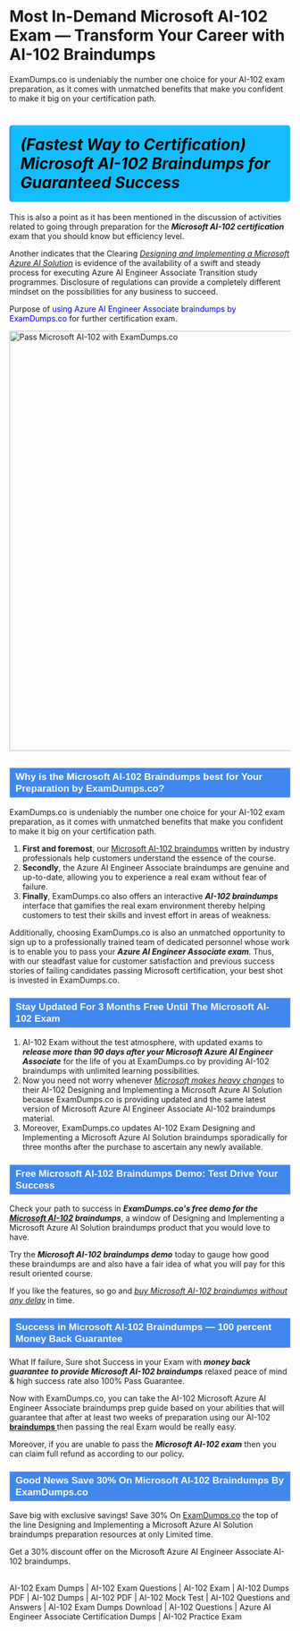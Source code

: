 # Most In-Demand Microsoft AI-102 Exam — Transform Your Career with AI-102 Braindumps
ExamDumps.co is undeniably the number one choice for your AI-102 exam preparation, as it comes with unmatched benefits that make you confident to make it big on your certification path.
    	              <h1><strong><span style="display: block; color: #000000; background: #14BDFF; border: 0.5px solid #AED6F1; border-left: 3px solid #3498DB; padding: .6em; border-radius: 6px;">             <em>(Fastest Way to Certification) Microsoft AI-102 Braindumps for Guaranteed Success</em>             </span></strong></h1>            <p>This is also a point as it has been mentioned in the discussion of activities related to going through preparation for the <strong><i>Microsoft AI-102 certification</i></strong> exam that you should know but efficiency level.</p>            <p>Another indicates that the Clearing <u><i>Designing and Implementing a Microsoft Azure AI Solution</i></u> is evidence of the availability of a swift and steady process for executing Azure AI Engineer Associate Transition study programmes. Disclosure of regulations can provide a completely different mindset on the possibilities for any business to succeed.</p>            <p>Purpose of <span style="color: blue">using Azure AI Engineer Associate braindumps by ExamDumps.co</span> for further certification exam.</p>                        <p><a href="https://www.examdumps.co/"><img src="https://www.examdumps.co//images/banners/big-sale-20-percent-discount-offer-examdumps.jpg" class="postImage" alt="Pass Microsoft AI-102 with ExamDumps.co" width="750"></a></p>                        <h2 style="background: #4287ec; border: 1px solid #cccccc; padding: 5px 10px;">                <span style="color: #ffffff;"><span style="font-size: 11pt;">                    <span style="line-height: normal;">                        <span style="font-family: Calibri,sans-serif;">                            <strong>                                <span style="font-size: 13.0pt;">Why is the Microsoft AI-102 Braindumps best for Your Preparation by ExamDumps.co?</span>                            </strong>                        </span>                    </span></span>                </span>            </h2>            <p>ExamDumps.co is undeniably the number one choice for your AI-102 exam preparation, as it comes with unmatched benefits that make you confident to make it big on your certification path. </p>            <ol>                <li><strong>First and foremost</strong>, our <a href="https://www.examdumps.co/ai-102-exam-dumps.html">Microsoft AI-102 braindumps</a> written by industry professionals help customers understand the essence of the course. </li>                <li><strong>Secondly</strong>, the Azure AI Engineer Associate braindumps are genuine and up-to-date, allowing you to experience a real exam without fear of failure. </li>                <li><strong>Finally</strong>, ExamDumps.co also offers an interactive <strong><i>AI-102 braindumps</i></strong> interface that gamifies the real exam environment thereby helping customers to test their skills and invest effort in areas of weakness. </li>            </ol>            <p>Additionally, choosing ExamDumps.co is also an unmatched opportunity to sign up to a professionally trained team of dedicated personnel whose work is to enable you to pass your <strong><i>Azure AI Engineer Associate exam</i></strong>. Thus, with our steadfast value for customer satisfaction and previous success stories of failing candidates passing Microsoft certification, your best shot is invested in ExamDumps.co.</p>                        <h3 style="background: #4287ec; border: 1px solid #cccccc; padding: 5px 10px;">                <span style="color: #ffffff;">                    <span style="font-size: 11pt;">                        <span style="line-height: normal;">                            <span style="font-family: Calibri,sans-serif;">                                <strong>                                    <span style="font-size: 13.0pt;">Stay Updated For 3 Months Free Until The Microsoft AI-102 Exam</span>                                </strong>                            </span>                        </span>                    </span>                </span>            </h3>            <ol>                <li>AI-102 Exam without the test atmosphere, with updated exams to <strong><i>release more than 90 days after your Microsoft Azure AI Engineer Associate</i></strong> for the life of you at ExamDumps.co by providing AI-102 braindumps with unlimited learning possibilities. </li>                <li>Now you need not worry whenever <u><i>Microsoft makes heavy changes</i></u> to their AI-102 Designing and Implementing a Microsoft Azure AI Solution because ExamDumps.co is providing updated and the same latest version of Microsoft Azure AI Engineer Associate AI-102 braindumps material. </li>                <li>Moreover, ExamDumps.co updates AI-102 Exam Designing and Implementing a Microsoft Azure AI Solution braindumps sporadically for three months after the purchase to ascertain any newly available.</li>            </ol>                       <h3 style="background: #4287ec; border: 1px solid #cccccc; padding: 5px 10px;">                <span style="color: #ffffff;">                    <span style="font-size: 11pt;">                        <span style="line-height: normal;">                            <span style="font-family: Calibri,sans-serif;">                                <strong>                                    <span style="font-size: 13.0pt;">Free Microsoft AI-102 Braindumps Demo: Test Drive Your Success</span>                                </strong>                            </span>                        </span>                    </span>                </span>            </h3>            <p>Check your path to success in <strong><i>ExamDumps.co's free demo for the <a href="https://www.examdumps.co/microsoft-exam-dumps.html">Microsoft AI-102</a> braindumps</i></strong>, a window of Designing and Implementing a Microsoft Azure AI Solution braindumps product that you would love to have.  </p>            <p>Try the <strong><i>Microsoft AI-102 braindumps demo</i></strong> today to gauge how good these braindumps are and also have a fair idea of what you will pay for this result oriented course. </p>            <p>If you like the features, so go and <u><i>buy Microsoft AI-102 braindumps without any delay</i></u> in time.</p>                        <h3 style="background: #4287ec; border: 1px solid #cccccc; padding: 5px 10px;">                <span style="color: #ffffff;"><span style="font-size: 11pt;">                    <span style="line-height: normal;">                        <span style="font-family: Calibri,sans-serif;">                            <strong>                                <span style="font-size: 13.0pt;">Success in Microsoft AI-102 Braindumps — 100 percent Money Back Guarantee</span>                            </strong>                        </span>                    </span></span>                </span>            </h3>            <p>What If failure, Sure shot Success in your Exam with <strong><i>money back guarantee to provide Microsoft AI-102 braindumps</i></strong> relaxed peace of mind &amp; high success rate also 100% Pass Guarantee. </p>            <p>Now with ExamDumps.co, you can take the AI-102 Microsoft Azure AI Engineer Associate braindumps prep guide based on your abilities that will guarantee that after at least two weeks of preparation using our AI-102 <a href="https://github.com/DanielJoe13/PL-300-Exam-Dumps-To-obtain-Terrific-Grades-In-Microsoft-Power-BI-Data-Analyst-Exam/blob/main/README.md"><b> braindumps </b></a> then passing the real Exam would be really easy. </p>            <p>Moreover, if you are unable to pass the <strong><i>Microsoft AI-102 exam</i></strong> then you can claim full refund as according to our policy.</p>                        <h3 style="background: #4287ec; border: 1px solid #cccccc; padding: 5px 10px;">                <span style="color: #ffffff;">                    <span style="font-size: 11pt;">                        <span style="line-height: normal;">                            <span style="font-family: Calibri,sans-serif;">                                <strong>                                    <span style="font-size: 13.0pt;">Good News Save 30% On Microsoft AI-102 Braindumps By ExamDumps.co</span>                                </strong>                            </span>                        </span>                    </span>                </span>            </h3>                        <p>Save big with exclusive savings! Save 30% On <a href="https://www.examdumps.co/">ExamDumps.co</a> the top of the line Designing and Implementing a Microsoft Azure AI Solution braindumps preparation resources at only Limited time. </p>            <p>Get a 30% discount offer on the Microsoft Azure AI Engineer Associate AI-102 braindumps.</p>     
          AI-102 Exam Dumps | AI-102 Exam Questions | AI-102 Exam | AI-102 Dumps PDF | AI-102 Dumps | AI-102 PDF | AI-102 Mock Test | AI-102 Questions and Answers | AI-102 Exam Dumps Download | AI-102 Questions | Azure AI Engineer Associate Certification Dumps | AI-102 Practice Exam


